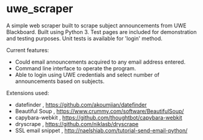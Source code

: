 # uwe_scraper
A simple web scraper built to scrape subject announcements from UWE Blackboard.
Built using Python 3.
Test pages are included for demonstration and testing purposes.
Unit tests is available for 'login' method.

Current features:
- Could email announcements acquired to any email address entered.
- Command line interface to operate the program.
- Able to login using UWE credentials and select number of announcements based on subjects. 

Extensions used:
- datefinder , https://github.com/akoumjian/datefinder
- Beautiful Soup , https://www.crummy.com/software/BeautifulSoup/
- capybara-webkit , https://github.com/thoughtbot/capybara-webkit
- dryscrape , https://github.com/niklasb/dryscrape
- SSL email snippet , http://naelshiab.com/tutorial-send-email-python/
